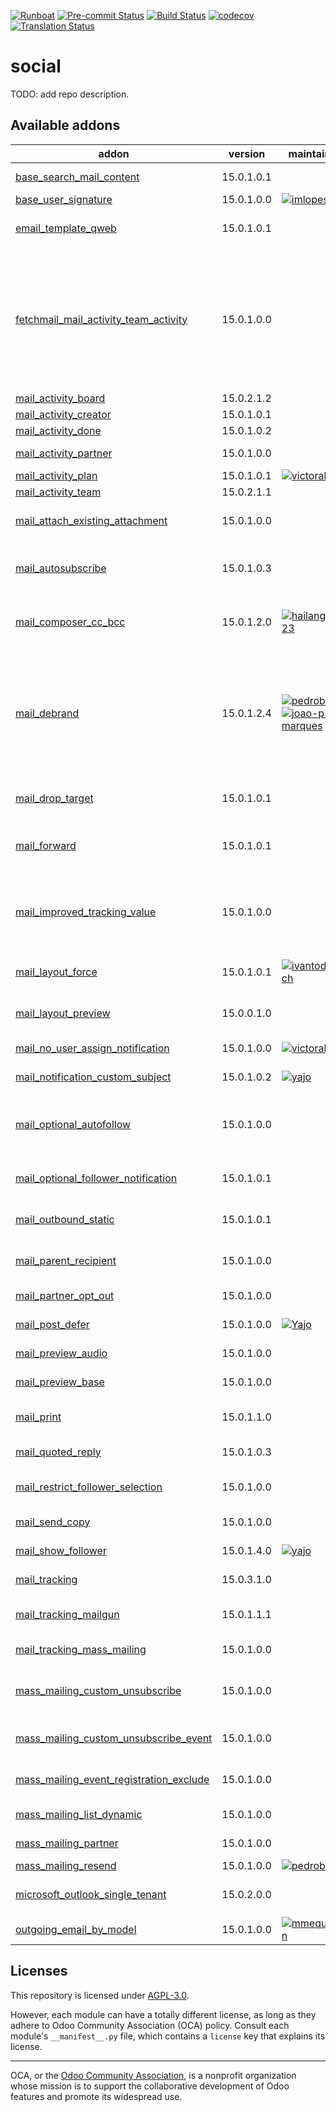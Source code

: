 
[![Runboat](https://img.shields.io/badge/runboat-Try%20me-875A7B.png)](https://runboat.odoo-community.org/builds?repo=OCA/social&target_branch=15.0)
[![Pre-commit Status](https://github.com/OCA/social/actions/workflows/pre-commit.yml/badge.svg?branch=15.0)](https://github.com/OCA/social/actions/workflows/pre-commit.yml?query=branch%3A15.0)
[![Build Status](https://github.com/OCA/social/actions/workflows/test.yml/badge.svg?branch=15.0)](https://github.com/OCA/social/actions/workflows/test.yml?query=branch%3A15.0)
[![codecov](https://codecov.io/gh/OCA/social/branch/15.0/graph/badge.svg)](https://codecov.io/gh/OCA/social)
[![Translation Status](https://translation.odoo-community.org/widgets/social-15-0/-/svg-badge.svg)](https://translation.odoo-community.org/engage/social-15-0/?utm_source=widget)

<!-- /!\ do not modify above this line -->

# social

TODO: add repo description.

<!-- /!\ do not modify below this line -->

<!-- prettier-ignore-start -->

[//]: # (addons)

Available addons
----------------
addon | version | maintainers | summary
--- | --- | --- | ---
[base_search_mail_content](base_search_mail_content/) | 15.0.1.0.1 |  | Base Search Mail Content
[base_user_signature](base_user_signature/) | 15.0.1.0.0 | [![imlopes](https://github.com/imlopes.png?size=30px)](https://github.com/imlopes) | Base User Signature
[email_template_qweb](email_template_qweb/) | 15.0.1.0.1 |  | Use the QWeb templating mechanism for emails
[fetchmail_mail_activity_team_activity](fetchmail_mail_activity_team_activity/) | 15.0.1.0.0 |  | * Uses mail.activity.team to configure automatic activities when mails arrive for the specified models. * The configuration to add RMA and PO models (Settings --> Technical --> Activity Teams menu)
[mail_activity_board](mail_activity_board/) | 15.0.2.1.2 |  | Add Activity Boards
[mail_activity_creator](mail_activity_creator/) | 15.0.1.0.1 |  | Show activities creator
[mail_activity_done](mail_activity_done/) | 15.0.1.0.2 |  | Mail Activity Done
[mail_activity_partner](mail_activity_partner/) | 15.0.1.0.0 |  | Add Partner to Activities
[mail_activity_plan](mail_activity_plan/) | 15.0.1.0.1 | [![victoralmau](https://github.com/victoralmau.png?size=30px)](https://github.com/victoralmau) | Mail activity plan
[mail_activity_team](mail_activity_team/) | 15.0.2.1.1 |  | Add Teams to Activities
[mail_attach_existing_attachment](mail_attach_existing_attachment/) | 15.0.1.0.0 |  | Adding attachment on the object by sending this one
[mail_autosubscribe](mail_autosubscribe/) | 15.0.1.0.3 |  | Automatically subscribe partners to its company's business documents
[mail_composer_cc_bcc](mail_composer_cc_bcc/) | 15.0.1.2.0 | [![hailangvn2023](https://github.com/hailangvn2023.png?size=30px)](https://github.com/hailangvn2023) | This module enables sending mail to CC and BCC partners in mail composer form.
[mail_debrand](mail_debrand/) | 15.0.1.2.4 | [![pedrobaeza](https://github.com/pedrobaeza.png?size=30px)](https://github.com/pedrobaeza) [![joao-p-marques](https://github.com/joao-p-marques.png?size=30px)](https://github.com/joao-p-marques) | Remove Odoo branding in sent emails Removes anchor <a href odoo.com togheder with it's parent ( for powerd by) form all the templates removes any 'odoo' that are in tempalte texts > 20characters
[mail_drop_target](mail_drop_target/) | 15.0.1.0.1 |  | Attach emails to Odoo by dragging them from your desktop
[mail_forward](mail_forward/) | 15.0.1.0.1 |  | Forward messages from the chatter of any document to other users.
[mail_improved_tracking_value](mail_improved_tracking_value/) | 15.0.1.0.0 |  | Improves tracking changed values for certain type of fields.Adds a user-friendly view to consult them.
[mail_layout_force](mail_layout_force/) | 15.0.1.0.1 | [![ivantodorovich](https://github.com/ivantodorovich.png?size=30px)](https://github.com/ivantodorovich) | Force a mail layout on selected email templates
[mail_layout_preview](mail_layout_preview/) | 15.0.0.1.0 |  | Preview email templates in the browser
[mail_no_user_assign_notification](mail_no_user_assign_notification/) | 15.0.1.0.0 | [![victoralmau](https://github.com/victoralmau.png?size=30px)](https://github.com/victoralmau) | Mail No user Assign Notification
[mail_notification_custom_subject](mail_notification_custom_subject/) | 15.0.1.0.2 | [![yajo](https://github.com/yajo.png?size=30px)](https://github.com/yajo) | Apply a custom subject to mail notifications
[mail_optional_autofollow](mail_optional_autofollow/) | 15.0.1.0.0 |  | Choose if you want to automatically add new recipients as followers on mail.compose.message
[mail_optional_follower_notification](mail_optional_follower_notification/) | 15.0.1.0.1 |  | Choose to notify followers on mail.compose.message
[mail_outbound_static](mail_outbound_static/) | 15.0.1.0.1 |  | Allows you to configure the from header for a mail server.
[mail_parent_recipient](mail_parent_recipient/) | 15.0.1.0.0 |  | Send email to parent partner if partner's email is empty
[mail_partner_opt_out](mail_partner_opt_out/) | 15.0.1.0.0 |  | Add the partner's email to the blackmailed list
[mail_post_defer](mail_post_defer/) | 15.0.1.0.0 | [![Yajo](https://github.com/Yajo.png?size=30px)](https://github.com/Yajo) | Faster and cancellable outgoing messages
[mail_preview_audio](mail_preview_audio/) | 15.0.1.0.0 |  | Allow to preview audio files
[mail_preview_base](mail_preview_base/) | 15.0.1.0.0 |  | Base to add more previewing options
[mail_print](mail_print/) | 15.0.1.1.0 |  | Print messages from the chatter of any document.
[mail_quoted_reply](mail_quoted_reply/) | 15.0.1.0.3 |  | Make a reply using a message
[mail_restrict_follower_selection](mail_restrict_follower_selection/) | 15.0.1.0.0 |  | Define a domain from which followers can be selected
[mail_send_copy](mail_send_copy/) | 15.0.1.0.0 |  | Send to you a copy of each mail sent by Odoo
[mail_show_follower](mail_show_follower/) | 15.0.1.4.0 | [![yajo](https://github.com/yajo.png?size=30px)](https://github.com/yajo) | Show CC document followers in mails.
[mail_tracking](mail_tracking/) | 15.0.3.1.0 |  | Email tracking system for all mails sent
[mail_tracking_mailgun](mail_tracking_mailgun/) | 15.0.1.1.1 |  | Mail tracking and Mailgun webhooks integration
[mail_tracking_mass_mailing](mail_tracking_mass_mailing/) | 15.0.1.0.0 |  | Improve mass mailing email tracking
[mass_mailing_custom_unsubscribe](mass_mailing_custom_unsubscribe/) | 15.0.1.0.0 |  | Know and track (un)subscription reasons, GDPR compliant
[mass_mailing_custom_unsubscribe_event](mass_mailing_custom_unsubscribe_event/) | 15.0.1.0.0 |  | Allow to unsubscribe discretely from an event
[mass_mailing_event_registration_exclude](mass_mailing_event_registration_exclude/) | 15.0.1.0.0 |  | Link mass mailing with event for excluding recipients
[mass_mailing_list_dynamic](mass_mailing_list_dynamic/) | 15.0.1.0.0 |  | Mass mailing lists that get autopopulated
[mass_mailing_partner](mass_mailing_partner/) | 15.0.1.0.0 |  | Link partners with mass-mailing
[mass_mailing_resend](mass_mailing_resend/) | 15.0.1.0.0 | [![pedrobaeza](https://github.com/pedrobaeza.png?size=30px)](https://github.com/pedrobaeza) | Resend mass mailings
[microsoft_outlook_single_tenant](microsoft_outlook_single_tenant/) | 15.0.2.0.0 |  | Microsoft Outlook Single Tenant (DEPRECATED)
[outgoing_email_by_model](outgoing_email_by_model/) | 15.0.1.0.0 | [![mmequignon](https://github.com/mmequignon.png?size=30px)](https://github.com/mmequignon) | Outgoing Email by Model

[//]: # (end addons)

<!-- prettier-ignore-end -->

## Licenses

This repository is licensed under [AGPL-3.0](LICENSE).

However, each module can have a totally different license, as long as they adhere to Odoo Community Association (OCA)
policy. Consult each module's `__manifest__.py` file, which contains a `license` key
that explains its license.

----
OCA, or the [Odoo Community Association](http://odoo-community.org/), is a nonprofit
organization whose mission is to support the collaborative development of Odoo features
and promote its widespread use.

